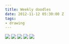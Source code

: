 ```yaml
---
title: Weekly doodles
date: 2012-11-12 05:30:00 Z
tags:
- drawing
---
```


![](https://dl.dropbox.com/u/28312/Yoko.is%20Assets/Images/2012-reading-photoshop-format-bottle.jpg)
![](https://dl.dropbox.com/u/28312/Yoko.is%20Assets/Images/2012-righteous-work.jpg)
![](https://dl.dropbox.com/u/28312/Yoko.is%20Assets/Images/2012-tired-beach-ball.jpg)
![](https://dl.dropbox.com/u/28312/Yoko.is%20Assets/Images/2012-too-many-cashews.jpg)
![](https://dl.dropbox.com/u/28312/Yoko.is%20Assets/Images/2012-ugh-sick.jpg)
